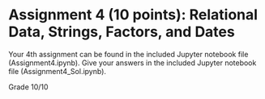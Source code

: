 # Assignment 4 (10 points): Relational Data, Strings, Factors, and Dates

Your 4th assignment can be found in the included Jupyter notebook file (Assignment4.ipynb). Give your answers in the included Jupyter notebook file (Assignment4_Sol.ipynb).

Grade 10/10
